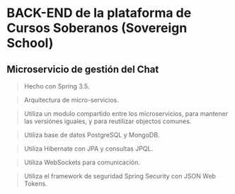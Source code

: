 # BACK-END de la plataforma de Cursos Soberanos (Sovereign School)

## Microservicio de gestión del Chat

> Hecho con Spring 3.5.

> Arquitectura de micro-servicios.

> Utiliza un modulo compartido entre los microservicios, para mantener las versiónes iguales, y para reutilizar objectos comunes.

> Utiliza base de datos PostgreSQL y MongoDB.

> Utiliza Hibernate con JPA y consultas JPQL.

> Utiliza WebSockets para comunicación.

> Utiliza el framework de seguridad Spring Security con JSON Web Tokens.
